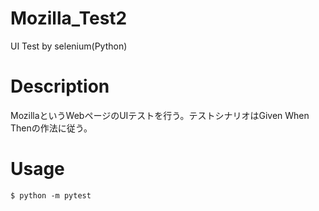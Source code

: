 # Mozilla_Test2
UI Test by selenium(Python)

# Description
MozillaというWebページのUIテストを行う。テストシナリオはGiven When Thenの作法に従う。

# Usage
```
$ python -m pytest
```
